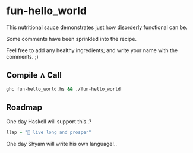 # fun-hello_world

This nutritional sauce demonstrates just how [disorderly](https://en.wikipedia.org/wiki/Top-down_and_bottom-up_design) functional can be.

Some comments have been sprinkled into the recipe.

Feel free to add any healthy ingredients; and write your name with the comments. ;)

## Compile ∧ Call

```bash
ghc fun-hello_world.hs && ./fun-hello_world
```
## Roadmap

One day Haskell will support this..?

```haskell
llap = "🖖 live long and prosper"
```

One day Shyam will write his own language!..
